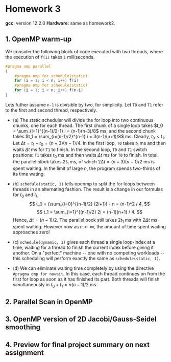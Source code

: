 # Homework 3

**gcc**: version 12.2.0
**Hardware**: same as homework2.


## 1. OpenMP warm-up
We consider the following block of code executed with two threads, where the execution 
of `f(i)` takes `i` milliseconds.

```c
#pragma omp parallel
{
    #pragma omp for schedule(static)
    for (i = 1; i < n; i++) f(i)
    #pragma omp for schedule(static)
    for (i = 1; i < n; i++) f(n-i)
}
```

Lets futher assume `n-1` is divisible by two, for simplicity.
Let `T0` and `T1` refer to the first and second thread, respectively. 

- (a) The static scheduler will divide the for loop into two continuous chunks,
  one for each thread. The first chunk of a single loop takes $t_0 =
  \sum_{i=1}^{(n-1)/2-1} i = (n-1)(n-3)/8$ ms, and the second chunk takes $t_1
  = \sum_{i=(n-1)/2}^{n-1} i = 3(n-1)(n+1)/8$ ms. Clearly, $t_0 < t_1$. Let
  $\Delta t = t_1-t_0 = (n+3)(n-1)/4$. In the first loop, `T0` takes $t_1$ ms and then waits
  $\Delta t$ ms for `T1` to finish. In the second loop, `T0` and `T1` switch
  positions: `T1` takes $t_0$ ms and then waits $\Delta t$ ms for `T0` to
  finish. In  total, the parallel block takes $2t_1$ ms, of which $2\Delta t
  = (n+3)(n-1)/2$ ms is spent waiting. In the limit of large $n$, the program
  spends two-thirds of its time wating.

- (b) `schedule(static, 1)` tells openmp to split the for loops between threads
  in an alternating fashion. The result is a change in our formulas for $t_0$
  and $t_1$,
  $$
  t_0 = (\sum_{i=0}^{(n-1)/2} (2i+1)) - n = (n-1)^2 / 4,
  $$
  $$
  t_1 = \sum_{i=1}^{(n-1)/2} 2i = (n-1)(n+1) / 4.
  $$
  Hence, $\Delta t = (n-1)/2$. The parallel bock still takes $2t_1$ ms with
  $2\Delta t$ ms spent waiting. However now as $n \leftarrow \infty$, the
  amount of time spent waiting approaches zero!

- (c) `schedule(dynamic, 1)` gives each thread a single loop-index at a time,
  waiting for a thread to finish the current index before giving it another. On
  a "perfect" machine -- one with no competing workloads -- this scheduling
  will perform exactly the same as `schedule(static, 1)`.

- (d) We can eliminate waiting time completely by using the directive `#pragma omp for nowait`.
  In this case, each thread continues on from the first for loop as soon as it has finished its part.
  Both threads will finish simultaneously in $t_0 + t_1 = n(n-1)/2$ ms.

## 2. Parallel Scan in OpenMP

## 3. OpenMP version of 2D Jacobi/Gauss-Seidel smoothing

## 4. Preview for final project summary on next assignment
